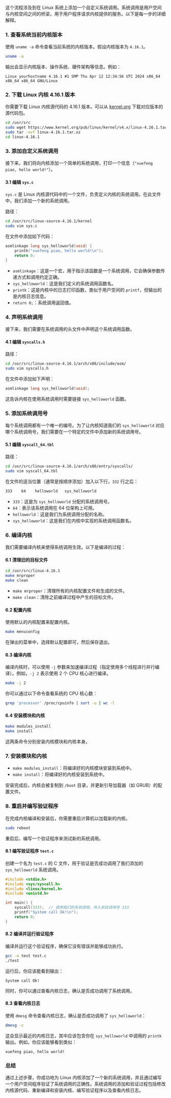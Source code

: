 这个流程涉及到在 Linux 系统上添加一个自定义系统调用。系统调用是用户空间与内核空间之间的桥梁，用于用户程序请求内核提供的服务。以下是每一步的详细解释。

### 1. 查看系统当前内核版本

使用 `uname -a` 命令查看当前系统的内核版本。假设内核版本为 `4.16.1`。

```bash
uname -a
```

输出会显示内核版本、操作系统、硬件架构等信息。例如：
```
Linux yourhostname 4.16.1 #1 SMP Thu Apr 12 12:34:56 UTC 2024 x86_64 x86_64 x86_64 GNU/Linux
```

### 2. 下载 Linux 内核 4.16.1 版本

你需要下载 Linux 内核源代码的 4.16.1 版本。可以从 [kernel.org](https://www.kernel.org/pub/) 下载对应版本的源代码包。

```bash
cd /usr/src
sudo wget https://www.kernel.org/pub/linux/kernel/v4.x/linux-4.16.1.tar.xz
sudo tar -xvf linux-4.16.1.tar.xz
cd linux-4.16.1
```

### 3. 添加自定义系统调用

接下来，我们将向内核添加一个简单的系统调用，打印一个信息（`"xuefeng piao, hello world!"`）。

#### 3.1 编辑 `sys.c`

`sys.c` 是 Linux 内核源代码中的一个文件，负责定义内核的系统调用。在此文件中，我们添加一个新的系统调用。

路径：
```bash
cd /usr/src/linux-source-4.16.1/kernel
sudo vim sys.c
```

在文件中添加如下代码：

```c
asmlinkage long sys_helloworld(void) {
    printk("xuefeng piao, hello world!\n");
    return 0;
}
```

- `asmlinkage`：这是一个宏，用于指示该函数是一个系统调用，它会确保参数传递方式和调用约定正确。
- `sys_helloworld`：这是我们定义的系统调用函数名。
- `printk`：这是内核中的日志打印函数，类似于用户空间的 `printf`，但输出的是内核日志信息。
- `return 0;`：系统调用返回值。

### 4. 声明系统调用

接下来，我们需要在系统调用的头文件中声明这个系统调用函数。

#### 4.1 编辑 `syscalls.h`

路径：
```bash
cd /usr/src/linux-source-4.16.1/arch/x86/include/asm/
sudo vim syscalls.h
```

在文件中添加如下声明：

```c
asmlinkage long sys_helloworld(void);
```

这告诉内核在使用系统调用时需要链接 `sys_helloworld` 函数。

### 5. 添加系统调用号

每个系统调用都有一个唯一的编号。为了让内核知道我们的 `sys_helloworld` 对应哪个系统调用号，我们需要在一个特定的文件中添加新的系统调用号。

#### 5.1 编辑 `syscall_64.tbl`

路径：
```bash
cd /usr/src/linux-source-4.16.1/arch/x86/entry/syscalls/
sudo vim syscall_64.tbl
```

在文件的适当位置（通常是按顺序添加）加入以下行，`332` 行之后：

```bash
333    64    helloworld   sys_helloworld
```

- `333`：这是为 `sys_helloworld` 分配的系统调用号。
- `64`：表示该系统调用在 64 位架构上可用。
- `helloworld`：这是我们为系统调用分配的名称。
- `sys_helloworld`：这是我们在内核中实现的系统调用函数名。

### 6. 编译内核

我们需要编译内核来使得系统调用生效。以下是编译的过程：

#### 6.1 清理旧的目标文件

```bash
cd /usr/src/linux-4.16.1
make mrproper
make clean
```

- `make mrproper`：清理所有的内核配置文件和生成的文件。
- `make clean`：清除之前编译过程中产生的目标文件。

#### 6.2 配置内核

使用默认的内核配置来配置内核。

```bash
make menuconfig
```

在弹出的菜单中，选择默认配置即可，然后保存退出。

#### 6.3 编译内核

编译内核时，可以使用 `-j` 参数来加速编译过程（指定使用多个线程进行并行编译）。例如，`-j 2` 表示使用 2 个 CPU 核心进行编译。

```bash
make -j 2
```

你可以通过以下命令查看系统的 CPU 核心数：

```bash
grep 'processor' /proc/cpuinfo | sort -u | wc -l
```

#### 6.4 安装模块和内核

```bash
make modules_install
make install
```

这两条命令分别安装内核模块和内核本身。

### 7. 安装模块和内核

- `make modules_install`：将编译好的内核模块安装到系统中。
- `make install`：将编译好的内核安装到系统中。

安装完成后，内核会被复制到 `/boot` 目录，并更新引导加载器（如 GRUB）的配置文件。

### 8. 重启并编写验证程序

在完成内核编译和安装后，你需要重启计算机以加载新的内核。

```bash
sudo reboot
```

重启后，编写一个验证程序来测试新的系统调用。

#### 8.1 编写验证程序 `test.c`

创建一个名为 `test.c` 的 C 文件，用于验证是否成功调用了我们添加的 `sys_helloworld` 系统调用。

```c
#include <stdio.h>
#include <sys/syscall.h>
#include <linux/kernel.h>
#include <unistd.h>

int main() {
    syscall(333);  // 调用我们的系统调用，传入系统调用号 333
    printf("System call Ok!\n");
    return 0;
}
```

#### 8.2 编译并运行验证程序

编译并运行这个验证程序，确保它没有错误并能够成功执行。

```bash
gcc -o test test.c
./test
```

运行后，你应该能看到输出：

```
System call Ok!
```

同时，你可以通过查看内核日志，确认是否成功调用了系统调用。

#### 8.3 查看内核日志

使用 `dmesg` 命令查看内核日志，确认是否成功调用了 `sys_helloworld`：

```bash
dmesg -c
```

这会显示最近的内核日志，其中应该包含你在 `sys_helloworld` 中调用的 `printk` 输出。例如，你应该能够看到类似：

```
xuefeng piao, hello world!
```

### 总结

通过上述步骤，你成功地为 Linux 内核添加了一个新的系统调用，并且通过编写一个用户空间程序验证了系统调用的正确性。系统调用的添加和验证过程包括修改内核源代码、重新编译和安装内核、编写验证程序以及查看内核日志。